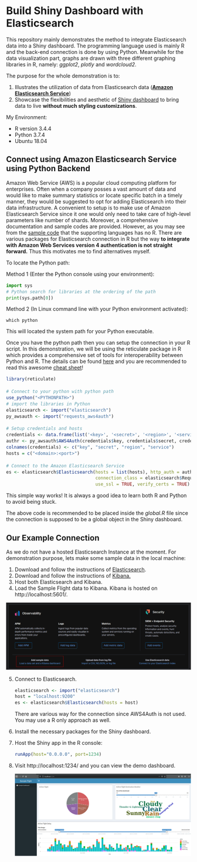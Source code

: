 # Build Shiny Dashboard with Elasticsearch

This repository mainly demonstrates the method to integrate Elasticsearch data into a Shiny dashboard. The programming language used is mainly R and the back-end connection is done by using Python. Meanwhile for the data visualization part, graphs are drawn with three different graphing libraries in R, namely: *ggplot2*, *plotly* and *wordcloud2*.

The purpose for the whole demonstration is to:

1. Illustrates the utilization of data from Elasticsearch data ([**Amazon Elasticsearch Service**](https://aws.amazon.com/elasticsearch-service/))
2. Showcase the flexibilities and aesthetic of [Shiny dashboard](https://rstudio.github.io/shinydashboard/) to bring data to live **without much styling customizations**.

My Environment:

- R version 3.4.4
- Python 3.7.4
- Ubuntu 18.04

## Connect using Amazon Elasticsearch Service using Python Backend

Amazon Web Service (AWS) is a popular cloud computing platform for enterprises. Often when a company posses a vast amount of data and would like to make summary statistics or locate specific batch in a timely manner, they would be suggested to opt for adding Elasticsearch into their data infrastructure. A convenient to setup is to make use of Amazon Elasticsearch Service since it one would only need to take care of high-level parameters like number of shards. Moreover, a comprehensive documentation and sample codes are provided. However, as you may see from the [sample code](https://docs.aws.amazon.com/elasticsearch-service/latest/developerguide/es-request-signing.html) that the supporting languages has no R. There are various packages for Elasticsearch connection in R but the way **to integrate with Amazon Web Services version 4 authentication is not straight forward.** Thus this motivates me to find alternatives myself. 

To locate the Python path:

Method 1 (Enter the Python console using your environment):

```Python
import sys
# Python search for libraries at the ordering of the path
print(sys.path[0])
```

Method 2 (In Linux command line with your Python environment activated):

```shell
which python
```

This will located the system path for your Python executable.

Once you have the python path then you can setup the connection in your R script. In this demonstration, we will be using the reticulate package in R which provides a comprehensive set of tools for interoperability between Python and R. The details can be found [here](https://github.com/rstudio/reticulate) and you are recommended to read this awesome [cheat sheet](https://ugoproto.github.io/ugo_r_doc/pdf/reticulate.pdf)!

```R
library(reticulate)

# Connect to your python with python path
use_python("<PYTHONPATH>")
# import the libraries in Python
elasticsearch <- import("elasticsearch")
py_awsauth <- import("requests_aws4auth")

# Setup credentials and hosts
credentials <- data.frame(list('<key>', '<secret>', '<region>', '<service>'))
authr <- py_awsauth$AWS4Auth(credentials$key, credentials$secret, credentials$region, credentials$service)
colnames(credentials) <- c("key", "secret", "region", "service")
hosts = c("<domain>:<port>")

# Connect to the Amazon Elasticsearch Service
es <- elasticsearch$Elasticsearch(hosts = list(hosts), http_auth = authr,
                                  connection_class = elasticsearch$RequestsHttpConnection,
                                  use_ssl = TRUE, verify_certs = TRUE)
```

This simple way works! It is always a good idea to learn both R and Python to avoid being stuck.

The above code is recommended to be placed inside the *global.R* file since the connection is supposed to be a global object in the Shiny dashboard. 

## Our Example Connection

As we do not have a hosted Elasticsearch Instance at the moment. For demonstration purpose, lets make some sample data in the local machine:

1. Download and follow the instructions of [Elasticsearch](https://www.elastic.co/downloads/elasticsearch).
2. Download and follow the instructions of [Kibana.](https://www.elastic.co/downloads/kibana)
3. Host both Elasticsearch and Kibana.
4. Load the Sample Flight data to Kibana. Kibana is hosted on http://localhost:5601/.

![add_sample_data](./images/add_sample_data.png)

5. Connect to Elasticsearch.

   ```R
   elasticsearch <- import("elasticsearch")
   host = "localhost:9200"
   es <- elasticsearch$Elasticsearch(hosts = host)
   ```

   There are various way for the connection since AWS4Auth is not used. You may use a R only approach as well.

6. Install the necessary packages for the Shiny dashboard.

7. Host the Shiny app in the R console:

   ```R
   runApp(host="0.0.0.0", port=1234)
   ```

8. Visit http://localhost:1234/ and you can view the demo dashboard.

   ![final_dashboard](./images/final_dashboard.png)